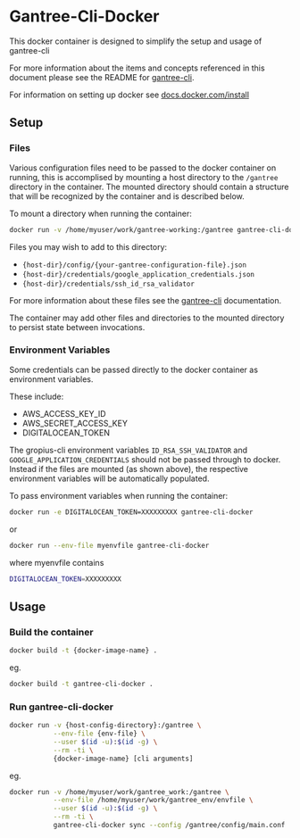 # Gantree-Cli-Docker #

This docker container is designed to simplify the setup and usage of gantree-cli

For more information about the items and concepts referenced in this document
please see the README for [gantree-cli](https://bitbucket.org/flexdapps/gantree-gropius).

For information on setting up docker see [docs.docker.com/install](https://docs.docker.com/install)

## Setup ##

### Files ###

Various configuration files need to be passed to the docker container on running, this is accomplised by mounting a host directory to the `/gantree` directory in the container. The mounted directory should contain a structure that will be recognized by the container and is described below.

To mount a directory when running the container:

``` bash
docker run -v /home/myuser/work/gantree-working:/gantree gantree-cli-docker
```

Files you may wish to add to this directory:

- `{host-dir}/config/{your-gantree-configuration-file}.json`
- `{host-dir}/credentials/google_application_credentials.json`
- `{host-dir}/credentials/ssh_id_rsa_validator`

For more information about these files see the [gantree-cli](https://bitbucket.org/flexdapps/gantree-gropius) documentation.

The container may add other files and directories to the mounted directory to persist state between invocations.

### Environment Variables ###

Some credentials can be passed directly to the docker container as environment variables.

These include:

- AWS_ACCESS_KEY_ID
- AWS_SECRET_ACCESS_KEY
- DIGITALOCEAN_TOKEN

The gropius-cli environment variables `ID_RSA_SSH_VALIDATOR` and `GOOGLE_APPLICATION_CREDENTIALS` should not be passed through to docker. Instead if the files are mounted (as shown above), the respective environment variables will be automatically populated.

To pass environment variables when running the container:

``` bash
docker run -e DIGITALOCEAN_TOKEN=XXXXXXXXX gantree-cli-docker
```

or

``` bash
docker run --env-file myenvfile gantree-cli-docker
```

where myenvfile contains

``` bash
DIGITALOCEAN_TOKEN=XXXXXXXXX
```

## Usage ##

### Build the container ###

``` bash
docker build -t {docker-image-name} .
```

eg.

``` bash
docker build -t gantree-cli-docker .
```

### Run gantree-cli-docker ###

``` bash
docker run -v {host-config-directory}:/gantree \
           --env-file {env-file} \
           --user $(id -u):$(id -g) \
           --rm -ti \
           {docker-image-name} [cli arguments]
```

eg.

``` bash
docker run -v /home/myuser/work/gantree_work:/gantree \
           --env-file /home/myuser/work/gantree_env/envfile \
           --user $(id -u):$(id -g) \
           --rm -ti \
           gantree-cli-docker sync --config /gantree/config/main.conf
```
